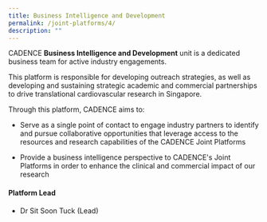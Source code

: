 ```yaml
---
title: Business Intelligence and Development
permalink: /joint-platforms/4/
description: ""
---
```

CADENCE **Business Intelligence and Development** unit is a dedicated business team for active industry engagements. 

This platform is responsible for developing outreach strategies, as well as developing and sustaining strategic academic and commercial partnerships to drive translational cardiovascular research in Singapore.

Through this platform, CADENCE aims to:

*   Serve as a single point of contact to engage industry partners to identify and pursue collaborative opportunities that leverage access to the resources and research capabilities of the CADENCE Joint Platforms 

*   Provide a business intelligence perspective to CADENCE's Joint Platforms in order to enhance the clinical and commercial impact of our research
 
#### **Platform Lead**

* Dr Sit Soon Tuck (Lead)